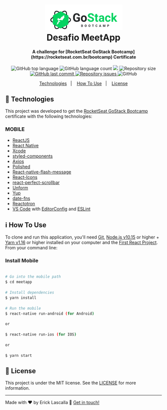 <h1 align="center">
    <img alt="Go Stack logo" src="https://github.com/elascalla/meetapp-back-end/blob/master/assets/logo-gostack.png" />
    <br>
    Desafio MeetApp
</h1>

<h4 align="center">
  A challenge for [RocketSeat GoStack Bootcamp](https://rocketseat.com.br/bootcamp) Certificate
</h4>
<p align="center">
  <img alt="GitHub top language" src="https://img.shields.io/github/languages/top/elascalla/meetapp.svg">

  <img alt="GitHub language count" src="https://img.shields.io/github/languages/count/elascalla/meetapp.svg">

  <a href="https://www.codacy.com/app/elascalla/meetapp?utm_source=github.com&amp;utm_medium=referral&amp;utm_content=elascalla/meetapp&amp;utm_campaign=Badge_Grade">
  <img src="https://api.codacy.com/project/badge/Grade/67c5eac83056496c86f185a48e06e50d"/></a>

  <img alt="Repository size" src="https://img.shields.io/github/repo-size/elascalla/meetapp.svg">
  <a href="https://github.com/elascalla/meetapp/commits/master">
    <img alt="GitHub last commit" src="https://img.shields.io/github/last-commit/elascalla/meetapp.svg">
  </a>

  <a href="https://github.com/elascalla/meetapp/issues">
    <img alt="Repository issues" src="https://img.shields.io/github/issues/elascalla/meetapp.svg">
  </a>

  <img alt="GitHub" src="https://img.shields.io/github/license/elascalla/meetapp.svg">
</p>

<p align="center">
  <a href="#rocket-technologies">Technologies</a>&nbsp;&nbsp;&nbsp;|&nbsp;&nbsp;&nbsp;
  <a href="#information_source-how-to-use">How To Use</a>&nbsp;&nbsp;&nbsp;|&nbsp;&nbsp;&nbsp;
  <a href="#memo-license">License</a>
</p>

## :rocket: Technologies

This project was developed to get the [RocketSeat GoStack Bootcamp](https://rocketseat.com.br/bootcamp) certificate with the following technologies:

### MOBILE
-   [ReactJS](https://reactjs.org/)
-   [React Native](https://facebook.github.io/react-native/)
-   [Xcode](https://developer.apple.com/xcode/)
-   [styled-components](https://www.styled-components.com/)
-   [Axios](https://github.com/axios/axios)
-   [Polished](https://polished.js.org/)
-   [React-native-flash-message](https://github.com/lucasferreira/react-native-flash-message#readme)
-   [React-Icons](http://react-icons.github.io/react-icons/)
-   [react-perfect-scrollbar](https://github.com/OpusCapita/react-perfect-scrollbar)
-   [Unform](https://github.com/Rocketseat/unform)
-   [Yup](https://www.npmjs.com/package/yup)
-   [date-fns](https://date-fns.org/)
-   [Reactotron](https://infinite.red/reactotron)
-   [VS Code][vc] with [EditorConfig][vceditconfig] and [ESLint][vceslint]

## :information_source: How To Use

To clone and run this application, you'll need [Git](https://git-scm.com), [Node.js v10.15][nodejs] or higher + [Yarn v1.16][yarn] or higher installed on your computer and the [First React Project](https://github.com/elascalla/meetapp-front-end). From your command line:

### Install Mobile
```bash

# Go into the mobile path
$ cd meetapp

# Install dependencies
$ yarn install

# Run the mobile
$ react-native run-android (for Android)

or

$ react-native run-ios (for IOS)

or

$ yarn start
```

## :memo: License

This project is under the MIT license. See the [LICENSE](https://github.com/elascalla/meetapp-front-end/blob/master/LICENSE) for more information.

---

Made with ♥ by Erick Lascalla :wave: [Get in touch!](https://www.linkedin.com/in/erick-gomes/)

[nodejs]: https://nodejs.org/
[yarn]: https://yarnpkg.com/
[vc]: https://code.visualstudio.com/
[vceditconfig]: https://marketplace.visualstudio.com/items?itemName=EditorConfig.EditorConfig
[vceslint]: https://marketplace.visualstudio.com/items?itemName=dbaeumer.vscode-eslint
